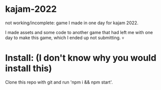 # kajam-2022
not working/incomplete: game I made in one day for kajam 2022.

I made assets and some code to another game that had left me with one day to make this game, which I ended up not submitting. 💀

# Install: (I don't know why you would install this)

Clone this repo with git and run 'npm i && npm start'.
